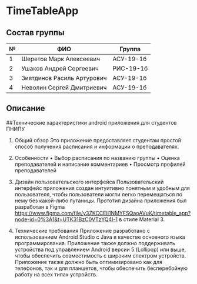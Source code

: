 # TimeTableApp
## Состав группы
| №  | ФИО                        | Группа    |
|----|----------------------------|-----------|
| 1  | Шеретов Марк Алексеевич    | АСУ-19-1б |
| 2  | Ушаков Андрей Сергеевич    | РИС-19-1б |
| 3  | Зиятдинов Расиль Артурович | АСУ-19-1б |
| 4  | Неволин Сергей Дмитриевич  | АСУ-19-1б |

## Описание

##Технические характеристики android приложения для студентов ПНИПУ

1. Общий обзор
Это приложение предоставляет студентам простой способ получения расписания и информации о преподавателях.

2. Особенности
• Выбор расписания по названию группы
• Оценка преподавателей и написание комментариев
• Просмотр профилей преподавателей

3. Дизайн пользовательского интерфейса
Пользовательский интерфейс приложения создан интуитивно понятным и удобным для пользователя, чтобы пользователи могли легко перемещаться по нему без какой-либо путаницы. Прототип дизайна приложения был разработан в Figma https://www.figma.com/file/y3ZKCCElI1NMYFSQaoAVuK/timetable_app?node-id=0%3A1&t=UTK31BzC0VTzYQ4l-1 в стиле Material 3.

4. Технические требования
Приложение разработано с использованием Android Studio с Java в качестве основного языка программирования. Приложение также должно поддерживать устройства под управлением Android версии 5 (Lollipop) или выше, чтобы обеспечить совместимость с широким спектром устройств. Приложение также должно быть оптимизировано как для телефонов, так и для планшетов, чтобы обеспечить бесперебойную работу на всех типах устройств.
